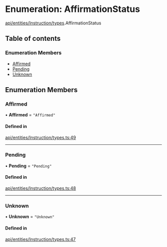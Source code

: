 # Enumeration: AffirmationStatus

[api/entities/Instruction/types](../wiki/api.entities.Instruction.types).AffirmationStatus

## Table of contents

### Enumeration Members

- [Affirmed](../wiki/api.entities.Instruction.types.AffirmationStatus#affirmed)
- [Pending](../wiki/api.entities.Instruction.types.AffirmationStatus#pending)
- [Unknown](../wiki/api.entities.Instruction.types.AffirmationStatus#unknown)

## Enumeration Members

### Affirmed

• **Affirmed** = ``"Affirmed"``

#### Defined in

[api/entities/Instruction/types.ts:49](https://github.com/PolymeshAssociation/polymesh-sdk/blob/16e8c2ca/src/api/entities/Instruction/types.ts#L49)

___

### Pending

• **Pending** = ``"Pending"``

#### Defined in

[api/entities/Instruction/types.ts:48](https://github.com/PolymeshAssociation/polymesh-sdk/blob/16e8c2ca/src/api/entities/Instruction/types.ts#L48)

___

### Unknown

• **Unknown** = ``"Unknown"``

#### Defined in

[api/entities/Instruction/types.ts:47](https://github.com/PolymeshAssociation/polymesh-sdk/blob/16e8c2ca/src/api/entities/Instruction/types.ts#L47)
